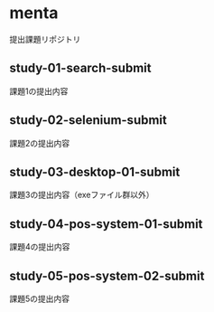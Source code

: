 # menta
提出課題リポジトリ

## study-01-search-submit
課題1の提出内容

## study-02-selenium-submit
課題2の提出内容

## study-03-desktop-01-submit
課題3の提出内容（exeファイル群以外）

## study-04-pos-system-01-submit
課題4の提出内容

## study-05-pos-system-02-submit
課題5の提出内容
